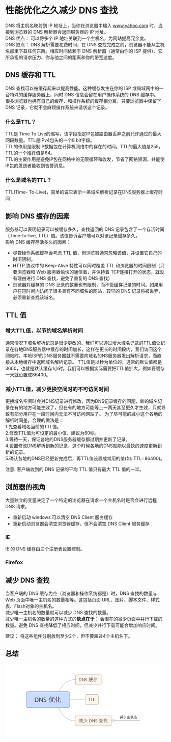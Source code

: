 # 性能优化之久减少 DNS 查找
DNS 将主机名映射到 IP 地址上，当你在浏览器中输入 www.yahoo.com 时，连接到浏览器的 DNS 解析器会返回服务器的 IP 地址。  
DNS 优点： 可以将多个 IP 地址关联到一个主机名，为网站提高冗余度。  
DNS 缺点： DNS 解析需要花费时间，在 DNS 查找完成之前，浏览器不能从主机名那里下载任何东西。相应时间依赖于 DNS 解析器（通常由你的 ISP 提供）、它所承担的请求压力、你与他之间的距离和你的带宽速度。

## DNS 缓存和 TTL 
DNS 查找可以被缓存起来以提高性能。这种缓存发生在你的 ISP 或局域网中的一台特殊的缓存服务器上，同时 DNS 信息会留在用户操作系统的 DNS 缓存中。  
很多浏览器也拥有自己的缓存，和操作系统的缓存相分离，只要浏览器中保留了 DNS 记录，它就不会麻烦操作系统来请求这个记录。

### 什么是TTL？ 
TTL是 Time To Live的缩写，该字段指定IP包被路由器丢弃之前允许通过的最大网段数量。TTL是IPv4包头的一个8 bit字段。    
TTL的作用是限制IP数据包在计算机网络中的存在的时间。TTL的最大值是255，TTL的一个推荐值是64。  
TTL的主要作用是避免IP包在网络中的无限循环和收发，节省了网络资源，并能使IP包的发送者能收到告警消息。
### 什么是域名的TTL？
TTL(Time- To-Live)，简单的说它表示一条域名解析记录在DNS服务器上缓存时间


## 影响 DNS 缓存的因素
服务器可以表明记录可以被缓存多久，查找返回的 DNS 记录包含了一个存活时间（Time-to-live, TTL）值。该值告诉客户端可以对该记录缓存多久。  
影响 DNS 缓存存活多久的因素：

* 尽管操作系统缓存会考虑 TTL 值，但浏览器通常忽略该值，并设置它自己的时间限制。
* HTTP 协议中的 Keep-Alive 特性可以同时覆盖 TTL 和浏览器的时间限制（只要浏览器和 Web 服务器愉快的通信着，并保持着 TCP连接打开的状态，就没有理由进行 DNS 查找，避免了重复的 DNS 查找）
* 浏览器对缓存的 DNS 记录的数量也有限制，而不管缓存记录的时间。如果用户在短时间内访问了很多具有不同域名的网站，较早的 DNS 记录将被丢弃，必须重新查找该域名。

## TTL 值
### 增大TTL值，以节约域名解析时间
通常情况下域名解析记录是很少更改的。我们可以通过增大域名记录的TTL值让记录在各地DNS服务器中缓存的时间加长，这样在更长的时间段内，我们访问这个网站时，本地ISP的DNS服务器就不需要向域名的NS服务器发出解析请求，而直接从本地缓存中返回域名解析记录。
TTL值是以秒为单位的，通常的默认值都是3600，也就是默认缓存1小时。我们可以根据实际需要把TTL值扩大，例如要缓存一天就设置成86400。

### 减小TTL值，减少更换空间时的不可访问时间
更换域名空间时会对DNS记录进行修改，因为DNS记录缓存的问题，新的域名记录在有的地方可能生效了，但在有的地方可能等上一两天甚至更久才生效，只就导致有部分用户在一段时间内无法不可访问网站了。
为了尽可能的减小这个各地的解析时间差，合理的做法是：  
1.先查看域名当前的TTL值。  
2.修改TTL值为可设定的最小值，建议为60秒。  
3.等待一天，保证各地的DNS服务器缓存都过期并更新了记录。   
4.设置修改DNS解析到新的记录，这个时候各地的DNS就能以最快的速度更新到新的记录。            
5.确认各地的DNS已经更新完成后，再TTL值设置成常用的值(如: TTL=86400)。

注意: 客户端收到的 DNS 记录的平均 TTL 值只有最大 TTL 值的一半。

## 浏览器的视角
大量独立的变量决定了一个特定的浏览器在请求一个主机名时是否会进行远程 DNS 请求。

* 重新启动 windows 可以清空 DNS Client 服务缓存
* 重新启动浏览器会清空浏览器缓存，但不会清空 DNS Client 服务缓存

### IE 
IE 的 DNS 缓存由三个注册表设置控制。

### Firefox

## 减少 DNS 查找
当客户端的 DNS 缓存为空（浏览器和操作系统都是）时，DNS 查找的数量与 Web 页面中唯一主机名的数量相等。这包括页面 URL、图片、脚本文件、样式表、Flash对象的主机名。  
减少唯一主机名的数量就可以减少 DNS 查找的数量。  
减少唯一主机名的数量的这种方式的**缺点在于**： 会潜在的减少页面中并行下载的数量。避免 DNS 查找降低了相应时间，但减少并行下载可能会增加响应时间。

建议： 将这些组件分别放到至少2个，但不要超过4个主机名下。

## 总结
![alt txt](./rule9.1.png)


